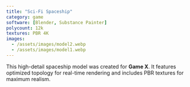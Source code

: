 ```yaml
---
title: "Sci-Fi Spaceship"
category: game
software: [Blender, Substance Painter]
polycount: 12k
textures: PBR 4K
images:
  - /assets/images/model2.webp
  - /assets/images/model1.webp
---
```


This high-detail spaceship model was created for **Game X**. It features optimized topology for real-time rendering and includes PBR textures for maximum realism.
